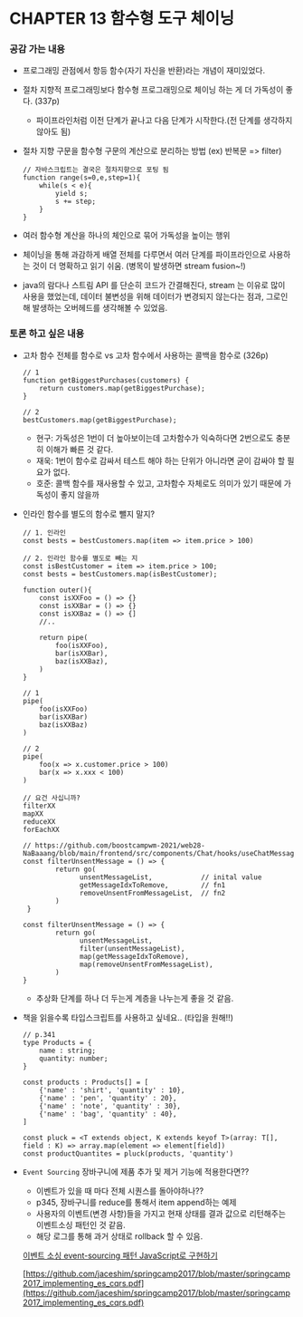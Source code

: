 # CHAPTER 13 함수형 도구 체이닝

### 공감 가는 내용

- 프로그래밍 관점에서 항등 함수(자기 자신을 반환)라는 개념이 재미있었다.
- 절차 지향적 프로그래밍보다 함수형 프로그래밍으로 체이닝 하는 게 더 가독성이 좋다. (337p)
  
    - 파이프라인처럼 이전 단계가 끝나고 다음 단계가 시작한다.(전 단계를 생각하지 않아도 됨)
- 절차 지향 구문을 함수형 구문의 계산으로 분리하는 방법 (ex) 반복문 => filter)
  
    ```tsx
    // 자바스크립트는 결국은 절차지향으로 포팅 됨
    function range(s=0,e,step=1){
    	while(s < e){
    		yield s;
    		s += step;
    	}	
    }
    ```
    
- 여러 함수형 계산을 하나의 체인으로 묶어 가독성을 높이는 행위
- 체이닝을 통해 과감하게 배열 전체를 다루면서 여러 단계를 파이프라인으로 사용하는 것이 더 명확하고 읽기 쉬움. (병목이 발생하면 stream fusion~!)
- java의 람다나 스트림 API 를 단순히 코드가 간결해진다, stream 는 이유로 많이 사용을 했었는데, 데이터 불변성을 위해 데이터가 변경되지 않는다는 점과, 그로인해 발생하는 오버헤드를 생각해볼 수 있었음.

### 토론 하고 싶은 내용

- 고차 함수 전체를 함수로 vs 고차 함수에서 사용하는 콜백을 함수로 (326p)
  
    ```tsx
    // 1
    function getBiggestPurchases(customers) {
    	return customers.map(getBiggestPurchase);
    }
    
    // 2
    bestCustomers.map(getBiggestPurchase);
    ```
    
    - 현구: 가독성은 1번이 더 높아보이는데 고차함수가 익숙하다면 2번으로도 충분히 이해가 빠른 것 같다.
    - 재욱: 1번이 함수로 감싸서 테스트 해야 하는 단위가 아니라면 굳이 감싸야 할 필요가 없다.
    - 호준: 콜백 함수를 재사용할 수 있고, 고차함수 자체로도 의미가 있기 때문에 가독성이 좋지 않을까
- 인라인 함수를 별도의 함수로 뺄지 말지?
  
    ```tsx
    // 1. 인라인
    const bests = bestCustomers.map(item => item.price > 100)
    
    // 2. 인라인 함수를 별도로 빼는 지
    const isBestCustomer = item => item.price > 100;
    const bests = bestCustomers.map(isBestCustomer);
    
    function outer(){
    	const isXXFoo = () => {}
    	const isXXBar = () => {}
    	const isXXBaz = () => {]
    	//..
    
    	return pipe(
    		foo(isXXFoo),
    		bar(isXXBar),
    		baz(isXXBaz),
    	)
    }
    
    // 1
    pipe(
    	foo(isXXFoo)
    	bar(isXXBar)
    	baz(isXXBaz)
    )
    
    // 2
    pipe(
    	foo(x => x.customer.price > 100)
    	bar(x => x.xxx < 100)
    )
    
    // 요건 사십니까?
    filterXX 
    mapXX
    reduceXX
    forEachXX
    
    // https://github.com/boostcampwm-2021/web28-NaBaaang/blob/main/frontend/src/components/Chat/hooks/useChatMessage.js
    const filterUnsentMessage = () => {
            return go(
                  unsentMessageList,            // inital value
                  getMessageIdxToRemove,        // fn1
                  removeUnsentFromMessageList,  // fn2
    		)
     }
    
    const filterUnsentMessage = () => {
            return go(
    			  unsentMessageList,
    			  filter(unsentMessageList),
    			  map(getMessageIdxToRemove),
    			  map(removeUnsentFromMessageList),
    		)
    }
    ```
    
    - 추상화 단계를 하나 더 두는게 계층을 나누는게 좋을 것 같음.
- 책을 읽을수록 타입스크립트를 사용하고 싶네요.. (타입을 원해!!)
  
    ```tsx
    // p.341
    type Products = {
        name : string;
        quantity: number;
    }
    
    const products : Products[] = [
        {'name' : 'shirt', 'quantity' : 10},
        {'name' : 'pen', 'quantity' : 20},
        {'name' : 'note', 'quantity' : 30},
        {'name' : 'bag', 'quantity' : 40},
    ]
    
    const pluck = <T extends object, K extends keyof T>(array: T[], field : K) => array.map(element => element[field])
    const productQuantites = pluck(products, 'quantity')
    ```
    
- `Event Sourcing`  장바구니에 제품 추가 및 제거 기능에 적용한다면??
    - 이벤트가 있을 때 마다 전체 시퀀스를 돌아야하나??
    - p345, 장바구니를 reduce를 통해서  item append하는 예제
    - 사용자의 이벤트(변경 사항)들을 가지고 현재 상태를 결과 값으로 리턴해주는 이벤트소싱 패턴인 것 같음.
    - 해당 로그를 통해 과거 상태로 rollback 할 수 있음.
    
    [이벤트 소싱 event-sourcing 패턴 JavaScript로 구현하기](https://edykim.com/ko/post/event-sourcing-implementing-eventsourcing-patterns-with-javascript/)
    
    [https://github.com/jaceshim/springcamp2017/blob/master/springcamp2017_implementing_es_cqrs.pdf](https://github.com/jaceshim/springcamp2017/blob/master/springcamp2017_implementing_es_cqrs.pdf)